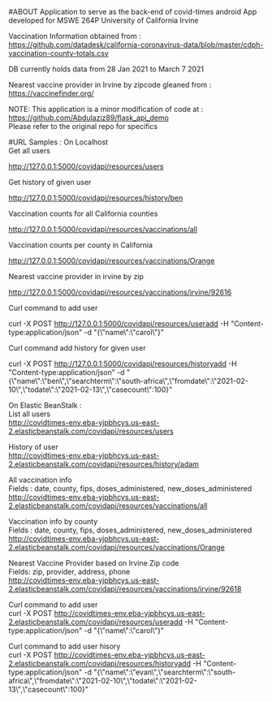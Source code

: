 #ABOUT
Application to serve as the back-end of covid-times android App 
developed for  MSWE 264P University of California Irvine

Vaccination Information obtained from : 
https://github.com/datadesk/california-coronavirus-data/blob/master/cdph-vaccination-county-totals.csv

DB currently holds data from 28 Jan 2021 to March 7 2021

Nearest vaccine provider in Irvine by zipcode gleaned from :
https://vaccinefinder.org/


NOTE:
This application is a minor modification of code at : https://github.com/Abdulaziz89/flask_api_demo </br>
Please refer to the original repo for specifics

#URL Samples :
On Localhost</br>
Get all users

http://127.0.0.1:5000/covidapi/resources/users

Get history of given user

http://127.0.0.1:5000/covidapi/resources/history/ben

Vaccination counts for all California counties

http://127.0.0.1:5000/covidapi/resources/vaccinations/all

Vaccination counts per county in California

http://127.0.0.1:5000/covidapi/resources/vaccinations/Orange

Nearest vaccine provider in irvine by zip

http://127.0.0.1:5000/covidapi/resources/vaccinations/irvine/92616

Curl command to add user<br />

curl -X POST http://127.0.0.1:5000/covidapi/resources/useradd -H "Content-type:application/json" -d "{\\"name\\":\\"carol\\"}"

Curl command add history for given user

curl -X POST http://127.0.0.1:5000/covidapi/resources/historyadd -H "Content-type:application/json" -d "{\\"name\\":\\"ben\\",\\"searchterm\\":\\"south-africa\\",\\"fromdate\\":\\"2021-02-10\\",\\"todate\\":\\"2021-02-13\\",\\"casecount\\":100}"

On Elastic BeanStalk :<br />
List all users <br />
http://covidtimes-env.eba-yjpbhcys.us-east-2.elasticbeanstalk.com/covidapi/resources/users

History of user <br />
http://covidtimes-env.eba-yjpbhcys.us-east-2.elasticbeanstalk.com/covidapi/resources/history/adam


All vaccination info <br />
Fields : date, county, fips, doses_administered, new_doses_administered <br />
http://covidtimes-env.eba-yjpbhcys.us-east-2.elasticbeanstalk.com/covidapi/resources/vaccinations/all

Vaccination info by county<br />
Fields : date, county, fips, doses_administered, new_doses_administered <br />
http://covidtimes-env.eba-yjpbhcys.us-east-2.elasticbeanstalk.com/covidapi/resources/vaccinations/Orange

Nearest Vaccine Provider based on Irvine Zip code <br />
Fields: zip, provider, address, phone <br />
http://covidtimes-env.eba-yjpbhcys.us-east-2.elasticbeanstalk.com/covidapi/resources/vaccinations/irvine/92618

Curl command to add user
<br />
curl -X POST http://covidtimes-env.eba-yjpbhcys.us-east-2.elasticbeanstalk.com/covidapi/resources/useradd -H "Content-type:application/json" -d "{\\"name\\":\\"carol\\"}"

Curl command to add user hisory
<br />
curl -X POST http://covidtimes-env.eba-yjpbhcys.us-east-2.elasticbeanstalk.com/covidapi/resources/historyadd -H "Content-type:application/json" -d "{\\"name\\":\\"evan\\",\\"searchterm\\":\\"south-africa\\",\\"fromdate\\":\\"2021-02-10\\",\\"todate\\":\\"2021-02-13\\",\\"casecount\\":100}"
